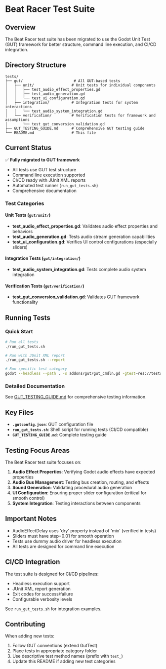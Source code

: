 # Beat Racer Test Suite

## Overview

The Beat Racer test suite has been migrated to use the Godot Unit Test (GUT) framework for better structure, command line execution, and CI/CD integration.

## Directory Structure

```
tests/
├── gut/                       # All GUT-based tests
│   ├── unit/                 # Unit tests for individual components
│   │   ├── test_audio_effect_properties.gd
│   │   ├── test_audio_generation.gd
│   │   └── test_ui_configuration.gd
│   ├── integration/          # Integration tests for system interactions
│   │   └── test_audio_system_integration.gd
│   └── verification/         # Verification tests for framework and assumptions
│       └── test_gut_conversion_validation.gd
├── GUT_TESTING_GUIDE.md      # Comprehensive GUT testing guide
└── README.md                 # This file
```

## Current Status

✅ **Fully migrated to GUT framework**
- All tests use GUT test structure
- Command line execution supported
- CI/CD ready with JUnit XML reports
- Automated test runner (`run_gut_tests.sh`)
- Comprehensive documentation

### Test Categories

#### Unit Tests (`gut/unit/`)
- **test_audio_effect_properties.gd**: Validates audio effect properties and behaviors
- **test_audio_generation.gd**: Tests audio stream generation capabilities
- **test_ui_configuration.gd**: Verifies UI control configurations (especially sliders)

#### Integration Tests (`gut/integration/`)
- **test_audio_system_integration.gd**: Tests complete audio system integration

#### Verification Tests (`gut/verification/`)
- **test_gut_conversion_validation.gd**: Validates GUT framework functionality

## Running Tests

### Quick Start
```bash
# Run all tests
./run_gut_tests.sh

# Run with JUnit XML report
./run_gut_tests.sh --report

# Run specific test category
godot --headless --path . -s addons/gut/gut_cmdln.gd -gtest=res://tests/gut/unit/
```

### Detailed Documentation
See [GUT_TESTING_GUIDE.md](GUT_TESTING_GUIDE.md) for comprehensive testing information.

## Key Files

- **`.gutconfig.json`**: GUT configuration file
- **`run_gut_tests.sh`**: Shell script for running tests (CI/CD compatible)
- **`GUT_TESTING_GUIDE.md`**: Complete testing guide

## Testing Focus Areas

The Beat Racer test suite focuses on:

1. **Audio Effect Properties**: Verifying Godot audio effects have expected properties
2. **Audio Bus Management**: Testing bus creation, routing, and effects
3. **Sound Generation**: Validating procedural audio generation
4. **UI Configuration**: Ensuring proper slider configuration (critical for smooth control)
5. **System Integration**: Testing interactions between components

## Important Notes

- AudioEffectDelay uses 'dry' property instead of 'mix' (verified in tests)
- Sliders must have step=0.01 for smooth operation
- Tests use dummy audio driver for headless execution
- All tests are designed for command line execution

## CI/CD Integration

The test suite is designed for CI/CD pipelines:
- Headless execution support
- JUnit XML report generation
- Exit codes for success/failure
- Configurable verbosity levels

See `run_gut_tests.sh` for integration examples.

## Contributing

When adding new tests:
1. Follow GUT conventions (extend GutTest)
2. Place tests in appropriate category folder
3. Use descriptive test method names (prefix with `test_`)
4. Update this README if adding new test categories
